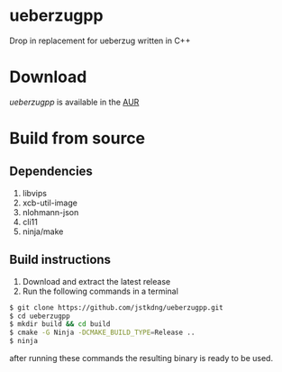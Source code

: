 # ueberzugpp

Drop in replacement for ueberzug written in C++

# Download

*ueberzugpp* is available in the [AUR](https://aur.archlinux.org/packages/ueberzugpp)

# Build from source

## Dependencies

1. libvips
2. xcb-util-image
3. nlohmann-json
4. cli11
5. ninja/make

## Build instructions

1. Download and extract the latest release
2. Run the following commands in a terminal

```sh
$ git clone https://github.com/jstkdng/ueberzugpp.git
$ cd ueberzugpp
$ mkdir build && cd build
$ cmake -G Ninja -DCMAKE_BUILD_TYPE=Release ..
$ ninja
```

after running these commands the resulting binary is ready to be used.
